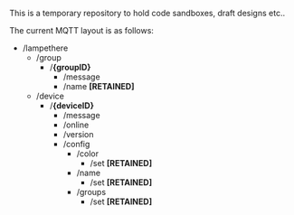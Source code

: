 This is a temporary repository to hold code sandboxes, draft designs etc..

The current MQTT layout is as follows:

- /lampethere
    - /group
        - /**{groupID}**
            - /message
            - /name **[RETAINED]**
    - /device
        - /**{deviceID}**
            - /message
            - /online
            - /version
            - /config
                - /color
                    - /set **[RETAINED]**
                - /name
                    - /set **[RETAINED]**
                - /groups
                    - /set **[RETAINED]**
